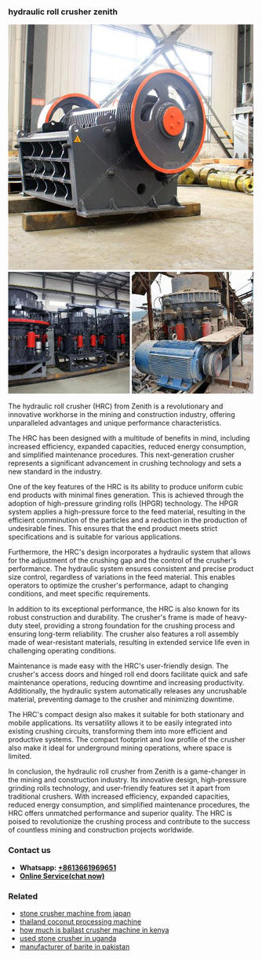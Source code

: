 <h3>hydraulic roll crusher zenith</h3><img src='1708408203.jpg' alt=''><p>The hydraulic roll crusher (HRC) from Zenith is a revolutionary and innovative workhorse in the mining and construction industry, offering unparalleled advantages and unique performance characteristics.</p><p>The HRC has been designed with a multitude of benefits in mind, including increased efficiency, expanded capacities, reduced energy consumption, and simplified maintenance procedures. This next-generation crusher represents a significant advancement in crushing technology and sets a new standard in the industry.</p><p>One of the key features of the HRC is its ability to produce uniform cubic end products with minimal fines generation. This is achieved through the adoption of high-pressure grinding rolls (HPGR) technology. The HPGR system applies a high-pressure force to the feed material, resulting in the efficient comminution of the particles and a reduction in the production of undesirable fines. This ensures that the end product meets strict specifications and is suitable for various applications.</p><p>Furthermore, the HRC's design incorporates a hydraulic system that allows for the adjustment of the crushing gap and the control of the crusher's performance. The hydraulic system ensures consistent and precise product size control, regardless of variations in the feed material. This enables operators to optimize the crusher's performance, adapt to changing conditions, and meet specific requirements.</p><p>In addition to its exceptional performance, the HRC is also known for its robust construction and durability. The crusher's frame is made of heavy-duty steel, providing a strong foundation for the crushing process and ensuring long-term reliability. The crusher also features a roll assembly made of wear-resistant materials, resulting in extended service life even in challenging operating conditions.</p><p>Maintenance is made easy with the HRC's user-friendly design. The crusher's access doors and hinged roll end doors facilitate quick and safe maintenance operations, reducing downtime and increasing productivity. Additionally, the hydraulic system automatically releases any uncrushable material, preventing damage to the crusher and minimizing downtime.</p><p>The HRC's compact design also makes it suitable for both stationary and mobile applications. Its versatility allows it to be easily integrated into existing crushing circuits, transforming them into more efficient and productive systems. The compact footprint and low profile of the crusher also make it ideal for underground mining operations, where space is limited.</p><p>In conclusion, the hydraulic roll crusher from Zenith is a game-changer in the mining and construction industry. Its innovative design, high-pressure grinding rolls technology, and user-friendly features set it apart from traditional crushers. With increased efficiency, expanded capacities, reduced energy consumption, and simplified maintenance procedures, the HRC offers unmatched performance and superior quality. The HRC is poised to revolutionize the crushing process and contribute to the success of countless mining and construction projects worldwide.</p><h3>Contact us</h3><ul><li><strong>Whatsapp:&nbsp;<a href="https://wa.me/8613661969651">+8613661969651</a></strong></li><li><a href="https://swt.shibang-china.com/?git&amp;zhl&amp;hydraulic roll crusher zenith"><strong>Online Service(chat now)</strong></a></li></ul><h3>Related</h3><ul><li><a href='stone crusher machine from japan.md'>stone crusher machine from japan</a></li><li><a href='thailand coconut processing machine.md'>thailand coconut processing machine</a></li><li><a href='how much is ballast crusher machine in kenya.md'>how much is ballast crusher machine in kenya</a></li><li><a href='used stone crusher in uganda.md'>used stone crusher in uganda</a></li><li><a href='manufacturer of barite in pakistan.md'>manufacturer of barite in pakistan</a></li></ul>